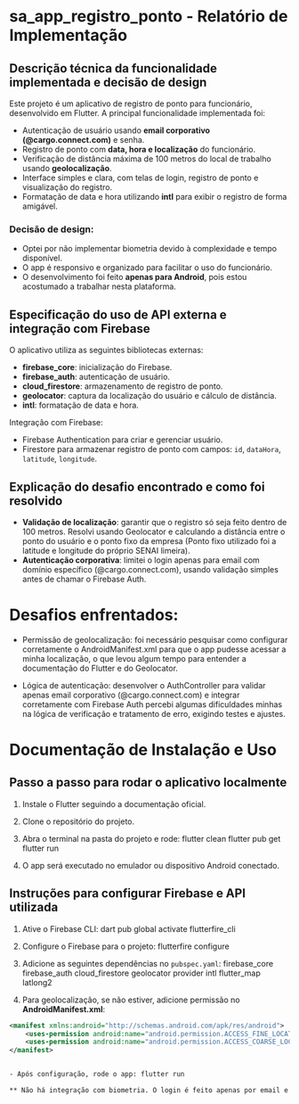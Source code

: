 # sa_app_registro_ponto - Relatório de Implementação

## Descrição técnica da funcionalidade implementada e decisão de design
Este projeto é um aplicativo de registro de ponto para funcionário, desenvolvido em Flutter. 
A principal funcionalidade implementada foi:

- Autenticação de usuário usando **email corporativo (@cargo.connect.com)** e senha.
- Registro de ponto com **data, hora e localização** do funcionário.
- Verificação de distância máxima de 100 metros do local de trabalho usando **geolocalização**.
- Interface simples e clara, com telas de login, registro de ponto e visualização do registro.
- Formatação de data e hora utilizando **intl** para exibir o registro de forma amigável.

### Decisão de design:
- Optei por não implementar biometria devido à complexidade e tempo disponível.
- O app é responsivo e organizado para facilitar o uso do funcionário.
- O desenvolvimento foi feito **apenas para Android**, pois estou acostumado a trabalhar nesta plataforma.

## Especificação do uso de API externa e integração com Firebase
O aplicativo utiliza as seguintes bibliotecas externas:

- **firebase_core**: inicialização do Firebase.
- **firebase_auth**: autenticação de usuário.
- **cloud_firestore**: armazenamento de registro de ponto.
- **geolocator**: captura da localização do usuário e cálculo de distância.
- **intl**: formatação de data e hora.

Integração com Firebase:
- Firebase Authentication para criar e gerenciar usuário.
- Firestore para armazenar registro de ponto com campos: `id`, `dataHora`, `latitude`, `longitude`.

## Explicação do desafio encontrado e como foi resolvido
- **Validação de localização**: garantir que o registro só seja feito dentro de 100 metros. Resolvi usando Geolocator e calculando a distância entre o ponto do usuário e o ponto fixo da empresa (Ponto fixo utilizado foi a latitude e longitude do próprio SENAI limeira).
- **Autenticação corporativa**: limitei o login apenas para email com domínio específico (@cargo.connect.com), usando validação simples antes de chamar o Firebase Auth.

# Desafios enfrentados:
- Permissão de geolocalização: foi necessário pesquisar como configurar corretamente o AndroidManifest.xml para que o app pudesse acessar a minha localização, o que levou algum tempo para entender a documentação do Flutter e do Geolocator.

- Lógica de autenticação: desenvolver o AuthController para validar apenas email corporativo (@cargo.connect.com) e integrar corretamente com Firebase Auth percebi algumas dificuldades minhas na lógica de verificação e tratamento de erro, exigindo testes e ajustes.



# Documentação de Instalação e Uso

## Passo a passo para rodar o aplicativo localmente
1. Instale o Flutter seguindo a documentação oficial.
2. Clone o repositório do projeto.
3. Abra o terminal na pasta do projeto e rode:
flutter clean
flutter pub get
flutter run


4. O app será executado no emulador ou dispositivo Android conectado.

## Instruções para configurar Firebase e API utilizada
1. Ative o Firebase CLI:
dart pub global activate flutterfire_cli


2. Configure o Firebase para o projeto:
flutterfire configure

3. Adicione as seguintes dependências no `pubspec.yaml`:
firebase_core
firebase_auth
cloud_firestore
geolocator
provider
intl
flutter_map
latlong2


4. Para geolocalização, se não estiver, adicione permissão no **AndroidManifest.xml**:
```xml
<manifest xmlns:android="http://schemas.android.com/apk/res/android">
    <uses-permission android:name="android.permission.ACCESS_FINE_LOCATION"/>
    <uses-permission android:name="android.permission.ACCESS_COARSE_LOCATION"/>
</manifest>


- Após configuração, rode o app: flutter run

** Não há integração com biometria. O login é feito apenas por email e senha corporativo.



